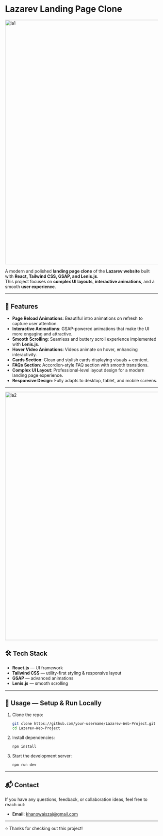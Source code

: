 # Lazarev Landing Page Clone  

<!-- 🔥 Project Preview Image -->
<img width="1602" height="802" alt="la1" src="https://github.com/user-attachments/assets/abf683bd-89fe-4e64-8bd7-66803a9cf394" />

A modern and polished **landing page clone** of the **Lazarev website** built with **React, Tailwind CSS, GSAP, and Lenis.js**.  
This project focuses on **complex UI layouts**, **interactive animations**, and a smooth **user experience**.  

---

## 🚀 Features  

- **Page Reload Animations**: Beautiful intro animations on refresh to capture user attention.  
- **Interactive Animations**: GSAP-powered animations that make the UI more engaging and attractive.  
- **Smooth Scrolling**: Seamless and buttery scroll experience implemented with **Lenis.js**.  
- **Hover Video Animations**: Videos animate on hover, enhancing interactivity.  
- **Cards Section**: Clean and stylish cards displaying visuals + content.  
- **FAQs Section**: Accordion-style FAQ section with smooth transitions.  
- **Complex UI Layout**: Professional-level layout design for a modern landing page experience.  
- **Responsive Design**: Fully adapts to desktop, tablet, and mobile screens.  

---

<img width="1581" height="815" alt="la2" src="https://github.com/user-attachments/assets/c9de7e6a-9357-4658-afeb-9e12225da3fd" />


## 🛠️ Tech Stack  

- **React.js** — UI framework  
- **Tailwind CSS** — utility-first styling & responsive layout  
- **GSAP** — advanced animations  
- **Lenis.js** — smooth scrolling  

---

## 📂 Usage — Setup & Run Locally  

1. Clone the repo:

    ```bash
    git clone https://github.com/your-username/Lazarev-Web-Project.git
    cd Lazarev-Web-Project
    ```

2. Install dependencies:

    ```bash
    npm install
    ```

3. Start the development server:

    ```bash
    npm run dev
    ```

---

## 📬 Contact  

If you have any questions, feedback, or collaboration ideas, feel free to reach out:  

- **Email**: khanowaiszai@gmail.com

---

⭐ Thanks for checking out this project!  
